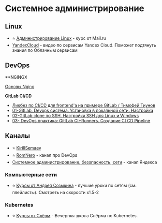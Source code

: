 # Системное администрирование

## Linux

- ⭐ [Администрирование Linux](https://www.youtube.com/playlist?list=PLrCZzMib1e9rx3HmaLQfLYb9ociIvYOY1) - курс от Mail.ru
- [YandexCloud](https://www.youtube.com/@YandexCloudPlatform) - видео по сервисам Yandex Cloud. Поможет подтянуть знания по Облачным сервисам

## DevOps

**NGINGX

[Основы Nginx](https://youtube.com/playlist?list=PLhgRAQ8BwWFa7ulOkX0qi5UfVizGD_-Rc)

**GitLab CI/CD**

- [Ликбез по CI/CD для frontend'а на примере GitLab / Тимофей Тиунов](https://youtu.be/BIY_J0Ba4Cc)
- [01-GitLab. Devops система. Установка в локальной сети. Настройка](https://youtu.be/n_21ya2MoKg)
- [02-GitLab clone по SSH. Настройка SSH для Linux и Windows](https://youtu.be/u3r_DGLXmgA)
- [03- DevOps практика: GitlLab CI+Runners. Создание CI CD Pipeline](https://youtu.be/jAIhhULc7YA)

## Каналы

- ⭐ [KirillSemaev](https://www.youtube.com/c/KirillSemaev)
- ⭐ [RomNero](https://www.youtube.com/c/RomNero) - канал про DevOps
- [Системное администрирование, безопасность, сети](https://www.youtube.com/c/Системноеадминистрирование) - канал Яндекса

### Компьютерные сети

- ⭐ [Курсы от Андрея Созыкина](https://www.youtube.com/c/AndreySozykinCS) - лучшие уроки по сетям (см. плейлисты). Смотреть на скорости x1.5-2

### Kubernetes

- ⭐ [Курсы от Слёрм](https://www.youtube.com/playlist?list=PL8D2P0ruohOA4Y9LQoTttfSgsRwUGWpu6) - Вечерняя школа Слёрма по Kubernetes.
